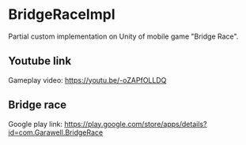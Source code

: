# BridgeRaceImpl
Partial custom implementation on Unity of mobile game "Bridge Race".

## Youtube link
Gameplay video: https://youtu.be/-oZAPfOLLDQ

## Bridge race 
Google play link: https://play.google.com/store/apps/details?id=com.Garawell.BridgeRace
